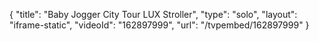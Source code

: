 {
    "title": "Baby Jogger City Tour LUX Stroller",
    "type": "solo",
    "layout": "iframe-static",
    "videoId": "162897999",
    "url": "\/tvpembed\/162897999"
}
